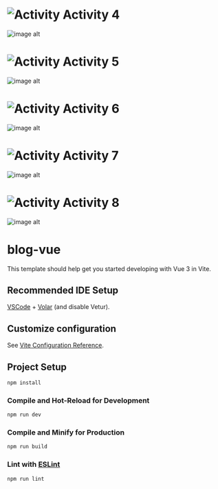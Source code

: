 
# ![Activity](https://fonts.gstatic.com/s/i/materialicons/bolt/v6/24px.svg)  **Activity** 4
![image alt](https://github.com/jeekian11/VueJs-Composition-Act4/blob/43b2fad8a3c1ae386fdce2a633d0f2f0ea6ef346/Screenshot%202025-09-03%20132424.png)


# ![Activity](https://fonts.gstatic.com/s/i/materialicons/bolt/v6/24px.svg)  **Activity** 5
![image alt](https://github.com/jeekian11/VueJs-Composition-Act4/blob/9a71696bd67221ed916e9a49453c06e1db10bb0d/Screenshot%202025-09-10%20210339.png)


# ![Activity](https://fonts.gstatic.com/s/i/materialicons/bolt/v6/24px.svg)  **Activity** 6
![image alt](https://github.com/jeekian11/VueJs-Project/blob/af98fb64d1b09f722978af003aa18dfa12b0c5f2/Screenshot%202025-09-14%20125719.png)

# ![Activity](https://fonts.gstatic.com/s/i/materialicons/bolt/v6/24px.svg)  **Activity** 7
![image alt](https://github.com/jeekian11/VueJs-Project/blob/b186de704f341aed5c6d534e9e324cab2ff9c5d6/Screenshot%202025-09-16%20140845.png)

# ![Activity](https://fonts.gstatic.com/s/i/materialicons/bolt/v6/24px.svg)  **Activity** 8
![image alt](https://github.com/jeekian11/VueJs-Project/blob/74b5aa267446b841164966311352655625b6b848/Screenshot%202025-09-16%20145736.png)

# blog-vue
This template should help get you started developing with Vue 3 in Vite.

## Recommended IDE Setup

[VSCode](https://code.visualstudio.com/) + [Volar](https://marketplace.visualstudio.com/items?itemName=Vue.volar) (and disable Vetur).

## Customize configuration

See [Vite Configuration Reference](https://vite.dev/config/).

## Project Setup

```sh
npm install
```

### Compile and Hot-Reload for Development

```sh
npm run dev
```

### Compile and Minify for Production

```sh
npm run build
```

### Lint with [ESLint](https://eslint.org/)

```sh
npm run lint
```
